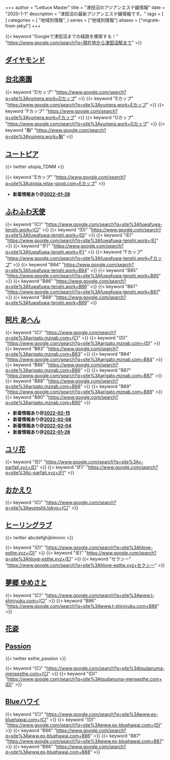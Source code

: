 +++
author = "Lettuce Master"
title = "津田沼のアジアンエステ嬢情報"
date = "2020-1-1"
description = "津田沼の最新アジアンエステ嬢情報です。"
tags = [
]
categories = [
    "地域別情報",
]
series = ["地域別情報"]
aliases = ["migrate-from-jekyl"]
+++

{{< keyword "Googleで津田沼までの経路を検索する！" "https://www.google.com/search?q=現在地から津田沼駅まで" >}}

## [ダイヤモンド](http://n-rlx.com/)


## [台北楽園](http://yumera.work/)
{{< keyword "Dカップ" "https://www.google.com/search?q=site%3Ayumera.work+Dカップ" >}} {{< keyword "Eカップ" "https://www.google.com/search?q=site%3Ayumera.work+Eカップ" >}} {{< keyword "Fカップ" "https://www.google.com/search?q=site%3Ayumera.work+Fカップ" >}} {{< keyword "Gカップ" "https://www.google.com/search?q=site%3Ayumera.work+Gカップ" >}} {{< keyword "胸" "https://www.google.com/search?q=site%3Ayumera.work+胸" >}} 

## [ユートピア](http://utopia.relax-good.com/)


{{< twitter utopia_TDNM >}}

{{< keyword "Eカップ" "https://www.google.com/search?q=site%3Autopia.relax-good.com+Eカップ" >}} 

- **新着情報あり@[2022-01-28](/post/2022-01-28)**
## [ふわふわ天使](http://fuwafuwa-tenshi.work/)
{{< keyword "(C)" "https://www.google.com/search?q=site%3Afuwafuwa-tenshi.work+(C)" >}} {{< keyword "(D)" "https://www.google.com/search?q=site%3Afuwafuwa-tenshi.work+(D)" >}} {{< keyword "(E)" "https://www.google.com/search?q=site%3Afuwafuwa-tenshi.work+(E)" >}} {{< keyword "(F)" "https://www.google.com/search?q=site%3Afuwafuwa-tenshi.work+(F)" >}} {{< keyword "Fカップ" "https://www.google.com/search?q=site%3Afuwafuwa-tenshi.work+Fカップ" >}} {{< keyword "B84" "https://www.google.com/search?q=site%3Afuwafuwa-tenshi.work+B84" >}} {{< keyword "B85" "https://www.google.com/search?q=site%3Afuwafuwa-tenshi.work+B85" >}} {{< keyword "B86" "https://www.google.com/search?q=site%3Afuwafuwa-tenshi.work+B86" >}} {{< keyword "B87" "https://www.google.com/search?q=site%3Afuwafuwa-tenshi.work+B87" >}} {{< keyword "B89" "https://www.google.com/search?q=site%3Afuwafuwa-tenshi.work+B89" >}} 

## [阿片 あへん](http://arigato.mznab.com/)
{{< keyword "(C)" "https://www.google.com/search?q=site%3Aarigato.mznab.com+(C)" >}} {{< keyword "(D)" "https://www.google.com/search?q=site%3Aarigato.mznab.com+(D)" >}} {{< keyword "B83" "https://www.google.com/search?q=site%3Aarigato.mznab.com+B83" >}} {{< keyword "B84" "https://www.google.com/search?q=site%3Aarigato.mznab.com+B84" >}} {{< keyword "B86" "https://www.google.com/search?q=site%3Aarigato.mznab.com+B86" >}} {{< keyword "B87" "https://www.google.com/search?q=site%3Aarigato.mznab.com+B87" >}} {{< keyword "B88" "https://www.google.com/search?q=site%3Aarigato.mznab.com+B88" >}} {{< keyword "B89" "https://www.google.com/search?q=site%3Aarigato.mznab.com+B89" >}} {{< keyword "B90" "https://www.google.com/search?q=site%3Aarigato.mznab.com+B90" >}} 

- **新着情報あり@[2022-02-15](/post/2022-02-15)**
- **新着情報あり@[2022-02-08](/post/2022-02-08)**
- **新着情報あり@[2022-02-04](/post/2022-02-04)**
- **新着情報あり@[2022-01-28](/post/2022-01-28)**
## [ユリ花](https://c-parfait.xyz/)
{{< keyword "(E)" "https://www.google.com/search?q=site%3Ac-parfait.xyz+(E)" >}} {{< keyword "(F)" "https://www.google.com/search?q=site%3Ac-parfait.xyz+(F)" >}} 

## [おかえり](http://wureshii.tokyo/)
{{< keyword "(C)" "https://www.google.com/search?q=site%3Awureshii.tokyo+(C)" >}} 

## [ヒーリングラブ](https://hlove-esthe.xyz/)


{{< twitter abcdefghijklmnnn >}}

{{< keyword "(D)" "https://www.google.com/search?q=site%3Ahlove-esthe.xyz+(D)" >}} {{< keyword "(E)" "https://www.google.com/search?q=site%3Ahlove-esthe.xyz+(E)" >}} {{< keyword "セクシー" "https://www.google.com/search?q=site%3Ahlove-esthe.xyz+セクシー" >}} 

## [夢郷 ゆめさと](http://www.t-shinjyuku.com/)
{{< keyword "(C)" "https://www.google.com/search?q=site%3Awww.t-shinjyuku.com+(C)" >}} {{< keyword "B86" "https://www.google.com/search?q=site%3Awww.t-shinjyuku.com+B86" >}} 

## [花姿](http://es-tsudanuma.com/)


## [Passion](https://tsudanuma-mensesthe.com/)


{{< twitter esthe_passion >}}

{{< keyword "(C)" "https://www.google.com/search?q=site%3Atsudanuma-mensesthe.com+(C)" >}} {{< keyword "(D)" "https://www.google.com/search?q=site%3Atsudanuma-mensesthe.com+(D)" >}} 

## [Blueハワイ](http://www.es-bluehawai.com/)
{{< keyword "(C)" "https://www.google.com/search?q=site%3Awww.es-bluehawai.com+(C)" >}} {{< keyword "(D)" "https://www.google.com/search?q=site%3Awww.es-bluehawai.com+(D)" >}} {{< keyword "B86" "https://www.google.com/search?q=site%3Awww.es-bluehawai.com+B86" >}} {{< keyword "B87" "https://www.google.com/search?q=site%3Awww.es-bluehawai.com+B87" >}} {{< keyword "B88" "https://www.google.com/search?q=site%3Awww.es-bluehawai.com+B88" >}} 


